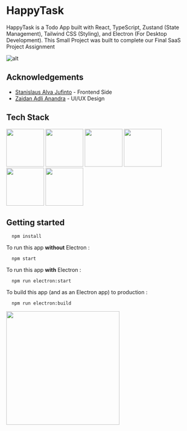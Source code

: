 # HappyTask

HappyTask is a Todo App built with React, TypeScript, Zustand (State Management), Tailwind CSS (Styling), and Electron (For Desktop Development). This Small Project was built to complete our Final SaaS Project Assignment 

![alt](https://media.discordapp.net/attachments/1021751620331126865/1052134004624732210/HappyTask.png?width=654&height=441)


## Acknowledgements

 - [Stanislaus Alva Jufinto](https://github.com/AlvaJufinto/) - Frontend Side
 - [Zaidan Adli Anandra](https://www.linkedin.com/in/zaidanadliii/) - UI/UX Design



## Tech Stack

<p float="left">
  <img src="https://media.discordapp.net/attachments/1021751620331126865/1021757798960349226/ts-logo.png" width="100" />
  <img src="https://media.discordapp.net/attachments/1021751620331126865/1021757798259888240/node-logo.png" width="100" />
  <img src="https://media.discordapp.net/attachments/1021751620331126865/1021757798612217927/react-logo.png" width="100" /> 
  <img src="https://media.discordapp.net/attachments/1021751620331126865/1052130937263099984/2048px-Electron_Software_Framework_Logo.png?width=441&height=441" width="100" /> 
  <img src="https://media.discordapp.net/attachments/1021751620331126865/1052131301450338314/1024px-Tailwind_CSS_Logo.png?width=441&height=441" width="100" /> 
  <img src="https://media.discordapp.net/attachments/1021751620331126865/1052134793539747880/zustand.png" width="100" /> 
</p>

## Getting started
```
  npm install
```

To run this app  **without** Electron :

```
  npm start 
```
To run this app  **with** Electron :

```
  npm run electron:start 
```
To build this app (and as an Electron app) to production :

```
  npm run electron:build 
```

<img src="https://cdn.discordapp.com/attachments/1021751620331126865/1052134342761123861/favicon.png" width="300" /> 


